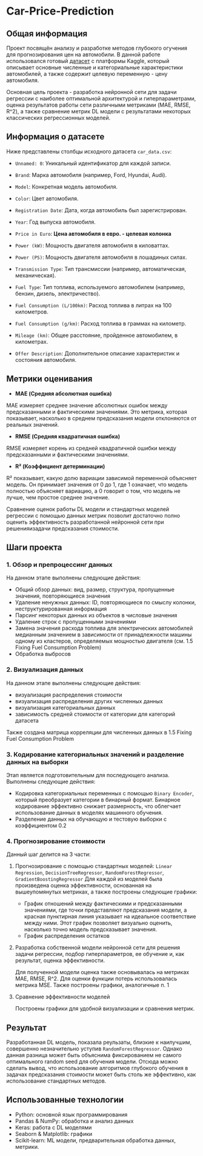 # Car-Price-Prediction
## Общая информация
Проект посвящён анализу и разработке методов глубокого огучения для прогнозирования цен на автомобили. В данной работе использовался готовый [датасет](https://www.kaggle.com/datasets/sarametawea/car-data) с платформы Kaggle, который описывает основные численные и категориальные характеристики автомобилей, а также содержит целевую переменную - цену автомобиля. 

Основная цель проекта - разработка нейронной сети для задачи регрессии с наиболее оптимальной архитектурой и гиперпараметрами, оценка результатов работы сети различными метриками (MAE, RMSE, R^2), а также сравнение метрик DL модели с результатами некоторых классических регрессионных моделей.

## Информация о датасете
Ниже представлены столбцы исходного датасета `car_data.csv`:

- `Unnamed: 0`: Уникальный идентификатор для каждой записи.

- `Brand`: Марка автомобиля (например, Ford, Hyundai, Audi).

- `Model`: Конкретная модель автомобиля.

- `Color`: Цвет автомобиля.

- `Registration Date`: Дата, когда автомобиль был зарегистрирован.

- `Year`: Год выпуска автомобиля.

- `Price in Euro`: **Цена автомобиля в евро. - целевая колонка**

- `Power (kW)`: Мощность двигателя автомобиля в киловаттах.

- `Power (PS)`: Мощность двигателя автомобиля в лошадиных силах.

- `Transmission Type`: Тип трансмиссии (например, автоматическая, механическая).

- `Fuel Type`: Тип топлива, используемого автомобилем (например, бензин, дизель, электричество).

- `Fuel Consumption (L/100km)`: Расход топлива в литрах на 100 километров.

- `Fuel Consumption (g/km)`: Расход топлива в граммах на километр.

- `Mileage (km)`: Общее расстояние, пройденное автомобилем, в километрах.

- `Offer Description`: Дополнительное описание характеристик и состояния автомобиля.

## Метрики оценивания

- **MAE (Средняя абсолютная ошибка)**
   
MAE измеряет среднее значение абсолютных ошибок между предсказанными и фактическими значениями. Это метрика, которая показывает, насколько в среднем предсказания модели отклоняются от реальных значений.

- **RMSE (Средняя квадратичная ошибка)**

RMSE измеряет корень из средней квадратичной ошибки между предсказанными и фактическими значениями.

- **R² (Коэффициент детерминации)**
   
R² показывает, какую долю вариации зависимой переменной объясняет модель. Он принимает значения от 0 до 1, где 1 означает, что модель полностью объясняет вариацию, а 0 говорит о том, что модель не лучше, чем простое среднее значение.

Сравнение оценок работы DL модели и стандартных моделей регрессии с помощью данных метрик позволит достаточно полно оценить эффективность разработанной нейронной сети при решенияизадачи предсказания стоимости.


## Шаги проекта
### 1. Обзор и препроцессинг данных
На данном этапе выполнены следующие действия:
- Общий обзор данных: вид, размер, структура, пропущенные значения, повторяющиеся значения
- Удаление ненужных данных: ID, повторяющиеся по смыслу колонки, неструктурированная информация
- Парсинг некоторых данных из объектов в числовые значения
- Удаление строк с пропущенными значениями
- Замена значения расхода топлива для электрических автомобилей медианным значением в зависимости от принадлежности машины одному из кластеров, определяемых мощностью двигателя (см. 1.5 Fixing Fuel Consumption Problem)
- Обработка выбросов

### 2. Визуализация данных
На данном этапе выполнены следующие действия:
- визуализация распределения стоимости
- визуализация распределения других численных данных
- визуализация категориальных данных
- зависимость средней стоимости от категории для категорий датасета

Также создана матрица корреляции для численных данных в 1.5 Fixing Fuel Consumption Problem

### 3. Кодирование категориальных значений и разделение данных на выборки

Этап является подготовительным для последующего анализа. Выполнены следующие действия:
- Кодировка категориальных переменных с помощью `Binary Encoder`, который преобразует категории в бинарный формат. Бинарное кодирование эффективно снижает размерность, что облегчает использование данных в моделях машинного обучения.
- Разделение данных на обучающую и тестовую выборки с коэффициентом 0.2

### 4. Прогнозирование стоимости

Данный шаг делится на 3 части: 
1. Прогнозирование с помощью стандартных моделей: `Linear Regression`,  `DecisionTreeRegressor`, `RandomForestRegressor`, `GradientBoostingRegressor`
   Для каждой из моделей была произведена оценка эффективности, основанная на вышеупомянутых метриках, а также построены следующие графики:
    - График отношений между фактическими и предсказанными значениями, где точки представляют предсказания модели, а красная пунктирная линия указывает на идеальное соответствие между ними. Этот график позволяет визуально оценить, насколько точно модель предсказывает значения.
    -  График распределения остатков

2. Разработка собственной модели нейронной сети для решения задачи регрессии, подбор гиперпараметров, ее обучение и, как результат, оценка эффективности.
   
   Для полученной модели оценка также основывалась на метриках MAE, RMSE, R^2. Для оценки функции потерь использовалась метрика MSE. Также построены графики, аналогичные п. 1

3. Сравнение эффективности моделей

   Построены графики для удобной визуализации и сравнения метрик.


## Результат
Разработанная DL модель, показала реульзаты, близкие к наилучшим, совершенно незначительно уступив `RandomForestRegressor`. Однако данная разница может быть объяснима фиксированием не самого оптимального random seed для обучения модели. Отсюда можно сделать вывод, что использование алгоритмов глубокого обучения в задачах предсказания стоимости может быть столь же эффективно, как использование стандартных методов.

## Использованные технологии
- Python: основной язык программирования
- Pandas & NumPy: обработка и анализ данных
- Keras: работа с DL моделями
- Seaborn & Matplotlib: графики
- Scikit-learn: ML модели, предварительная обработка данных, метрики.

